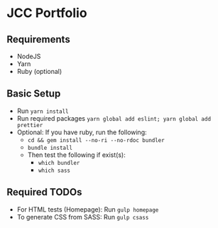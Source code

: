# JCC Portfolio

## Requirements
- NodeJS
- Yarn
- Ruby (optional)

## Basic Setup
- Run `yarn install` 
- Run required packages `yarn global add eslint; yarn global add prettier`
- Optional: If you have ruby, run the following: 
	- `cd && gem install --no-ri --no-rdoc bundler`
	- `bundle install`
	- Then test the following if exist(s): 
		- `which bundler`
		- `which sass`

## Required TODOs
- For HTML tests (Homepage): Run `gulp homepage`
- To generate CSS from SASS: Run `gulp csass`

